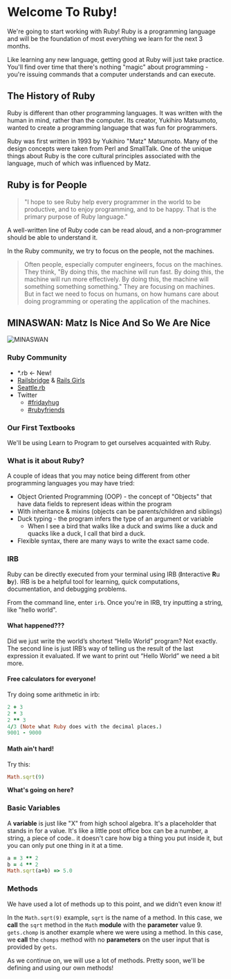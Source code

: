 # Welcome To Ruby!

We're going to start working with Ruby! Ruby is a programming language and will be the foundation of most everything we learn for the next 3 months.

Like learning any new language, getting good at Ruby will just take practice. You'll find over time that there's nothing "magic" about programming - you're issuing commands that a computer understands and can execute.

## The History of Ruby

Ruby is different than other programming languages. It was written with the human in mind, rather than the computer. Its creator, Yukihiro Matsumoto, wanted to create a programming language that was fun for programmers.

Ruby was first written in 1993 by Yukihiro "Matz" Matsumoto. Many of the design concepts were taken from Perl and SmallTalk. One of the unique things about Ruby is the core cultural principles associated with the language, much of which was influenced by Matz.

## Ruby is for People

> "I hope to see Ruby help every programmer in the world to be productive, and to enjoy programming, and to be happy. That is the primary purpose of Ruby language."

A well-written line of Ruby code can be read aloud, and a non-programmer should be able to understand it.

In the Ruby community, we try to focus on the people, not the machines.

> Often people, especially computer engineers, focus on the machines. They think, "By doing this, the machine will run fast. By doing this, the machine will run more effectively. By doing this, the machine will something something something." They are focusing on machines. But in fact we need to focus on humans, on how humans care about doing programming or operating the application of the machines.

## MINASWAN: Matz Is Nice And So We Are Nice

![MINASWAN](https://pbs.twimg.com/media/B2575XuCIAE4BNB.jpg)

### Ruby Community

+ *.rb <- New!
+ [Railsbridge](http://www.railsbridge.org/) & [Rails Girls](http://railsgirls.com/)
+ [Seattle.rb](http://www.seattlerb.org/)
+ Twitter
  + [\#fridayhug](https://twitter.com/hashtag/fridayhug)
  + [\#rubyfriends](https://twitter.com/hashtag/rubyfriends)


### Our First Textbooks
We'll be using Learn to Program to get ourselves acquainted with Ruby.


### What is it about Ruby?
A couple of ideas that you may notice being different from other programming languages you may have tried:

- Object Oriented Programming (OOP) - the concept of "Objects" that have data fields to represent ideas within the program
- With inheritance & mixins (objects can be parents/children and siblings)
- Duck typing - the program infers the type of an argument or variable
  - When I see a bird that walks like a duck and swims like a duck and quacks like a duck, I call that bird a duck.
- Flexible syntax, there are many ways to write the exact same code.


### IRB
Ruby can be directly executed from your terminal using IRB (**I**nteractive **R**u **b**y). IRB is be a helpful tool for learning, quick computations, documentation, and debugging problems.

From the command line, enter `irb`. Once you're in IRB, try inputting a string, like "hello world".

#### What happened???

Did we just write the world’s shortest “Hello World” program? Not exactly. The second line is just IRB’s way of telling us the result of the last expression it evaluated. If we want to print out “Hello World” we need a bit more.

#### Free calculators for everyone!

Try doing some arithmetic in irb:

~~~ ruby
2 + 3
2 * 3
2 ** 3
4/3 (Note what Ruby does with the decimal places.)
9001 - 9000
~~~

#### Math ain't hard!

Try this:

~~~ ruby
Math.sqrt(9)
~~~

__What's going on here?__

### Basic Variables
A **variable** is just like "X" from high school algebra. It's a placeholder that stands in for a value. It's like a little post office box can be a number, a string, a piece of code.. it doesn't care how big a thing you put inside it, but you can only put one thing in it at a time.

~~~ ruby
a = 3 ** 2
b = 4 ** 2
Math.sqrt(a+b) => 5.0
~~~

### Methods
We have used a lot of methods up to this point, and we didn't even know it!  


In the `Math.sqrt(9)` example, `sqrt` is the name of a method. In this case, we **call** the `sqrt` method in the `Math` **module** with the __parameter__ value 9.  
`gets.chomp` is another example where we were using a method. In this case, we **call** the `chomps` method with no __parameters__ on the user input that is provided by `gets`.

As we continue on, we will use a lot of methods. Pretty soon, we'll be defining and using our own methods!
